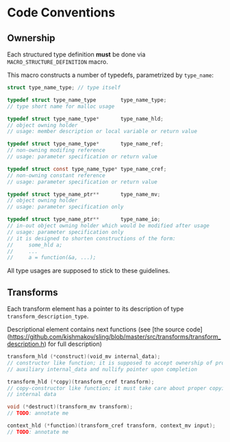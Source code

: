 # Code Conventions

## Ownership

Each structured type definition **must** be done via ```MACRO_STRUCTURE_DEFINITION``` macro.

This macro constructs a number of typedefs, parametrized by ```type_name```:

```c
struct type_name_type; // type itself

typedef struct type_name_type        type_name_type;
// type short name for malloc usage

typedef struct type_name_type*       type_name_hld;
// object owning holder
// usage: member description or local variable or return value

typedef struct type_name_type*       type_name_ref;
// non-owning modifing reference
// usage: parameter specification or return value

typedef struct const type_name_type* type_name_cref;
// non-owning constant reference
// usage: parameter specification or return value

typedef struct type_name_ptr**       type_name_mv;
// object owning holder
// usage: parameter specification only

typedef struct type_name_ptr**       type_name_io;
// in-out object owning holder which would be modified after usage
// usage: parameter specification only
// it is designed to shorten constructions of the form:
//     some_hld a;
//     ...
//     a = function(&a, ...);
```

All type usages are supposed to stick to these guidelines.

## Transforms

Each transform element has a pointer to its description of type ```transform_description_type```.

Descriptional element contains next functions (see [the source code]
(https://github.com/kishmakov/sling/blob/master/src/transforms/transform_description.h) for full
description)


```c
transform_hld (*construct)(void_mv internal_data);
// constructor like function; it is supposed to accept ownership of provided
// auxiliary internal_data and nullify pointer upon completion

transform_hld (*copy)(transform_cref transform);
// copy-constructor like function; it must take care about proper copying of
// internal data

void (*destruct)(transform_mv transform);
// TODO: annotate me

context_hld (*function)(transform_cref transform, context_mv input);
// TODO: annotate me
```
